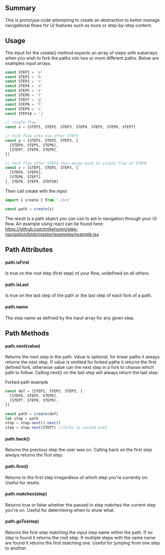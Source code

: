 Summary
-------

This is prototype code attempting to create an abstraction to better manage navigational flows for UI features such as tours or step-by-step content.

Usage
-----

The input for the create() method expects an array of steps with subarrays when you wish to fork the paths into two or more different paths. Below are examples input arrays.

```javascript
const STEP1 = 'a'
const STEP2 = 'b'
const STEP3 = 'c'
const STEP4 = 'd'
const STEP5 = 'e'
const STEP6 = 'f'
const STEP7 = 'g'
const STEP8 = 'h'
const STEP9 = 'i'
const STEP10 = 'j'

// single flow
const x = [STEP1, STEP2, STEP3, STEP4, STEP5, STEP6, STEP7]

// fork flow into two after STEP3
const y = [STEP1, STEP2, STEP3, [
  [STEP4, STEP5, STEP6],
  [STEP7, STEP8, STEP9],
]]

// fork flow after STEP3 then merge back to single flow at STEP8
const z = [STEP1, STEP2, STEP3, [
  [STEP4, STEP5],
  [STEP6, STEP7]
], STEP8, STEP9, STEP10]
```

Then call create with the input

```javascript
import { create } from './src'

const path = create(x)
```

The result is a path object you can use to aid in navigation through your UI flow. An example using react can be found here: https://github.com/mikehoren/step-navigation/blob/master/examples/example.jsx

Path Attributes
---------------

#### path.isFirst

Is true on the root step (first step) of your flow, undefined on all others.

#### path.isLast

Is true on the last step of the path or the last step of each fork of a path.

#### path.name

The step name as defined by the input array for any given step.

Path Methods
------------

#### path.next(value)

Returns the next step in the path. Value is optional, for linear paths it always returns the next step.  If value is omitted for forked paths it returns the first defined fork, otherwise value can the next step in a fork to choose which path to follow. Calling next() on the last step will always return the last step.

Forked path example

```javascript
const def = [STEP1, STEP2, STEP3, [
  [STEP4, STEP5, STEP6],
  [STEP7, STEP8, STEP9],
]]

const path = create(def)
let step = path
step = step.next().next()
step = step.next(STEP7) //forks to second path
```

#### path.back()

Returns the previous step the user was on. Calling back on the first step always returns the first step.

#### path.first()

Returns to the first step irregardless of which step you're currently on. Useful for resets.

#### path.matches(step)

Returns true or false whether the passed in step matches the current step you're on.  Useful for determining when to show what.

#### path.goTo(step)

Returns the first step matching the input step name within the path. If no step is found it returns the root step. If multiple steps with the same name are found it returns the first matching one. Useful for jumping from one step to another.
